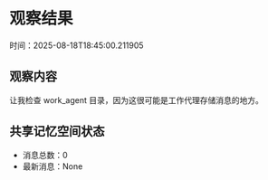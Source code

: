 # 观察结果
时间：2025-08-18T18:45:00.211905

## 观察内容
让我检查 work_agent 目录，因为这很可能是工作代理存储消息的地方。



## 共享记忆空间状态
- 消息总数：0
- 最新消息：None
